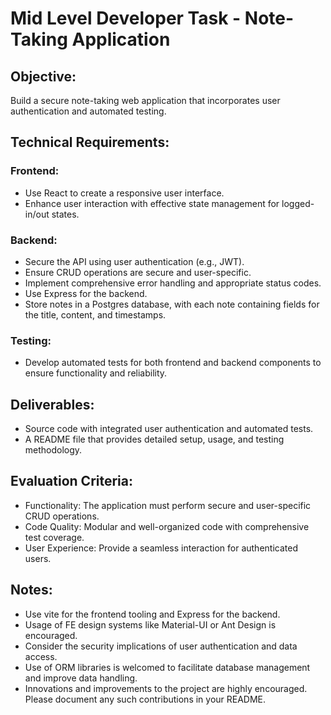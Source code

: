 # Mid Level Developer Task - Note-Taking Application

## Objective:

Build a secure note-taking web application that incorporates user authentication and automated testing.

## Technical Requirements:

### Frontend:

- Use React to create a responsive user interface.
- Enhance user interaction with effective state management for logged-in/out states.

### Backend:

- Secure the API using user authentication (e.g., JWT).
- Ensure CRUD operations are secure and user-specific.
- Implement comprehensive error handling and appropriate status codes.
- Use Express for the backend.
- Store notes in a Postgres database, with each note containing fields for the title, content, and timestamps.

### Testing:

- Develop automated tests for both frontend and backend components to ensure functionality and reliability.

## Deliverables:

- Source code with integrated user authentication and automated tests.
- A README file that provides detailed setup, usage, and testing methodology.

## Evaluation Criteria:

- Functionality: The application must perform secure and user-specific CRUD operations.
- Code Quality: Modular and well-organized code with comprehensive test coverage.
- User Experience: Provide a seamless interaction for authenticated users.

## Notes:

- Use vite for the frontend tooling and Express for the backend.
- Usage of FE design systems like Material-UI or Ant Design is encouraged.
- Consider the security implications of user authentication and data access.
- Use of ORM libraries is welcomed to facilitate database management and improve data handling.
- Innovations and improvements to the project are highly encouraged. Please document any such contributions in your README.
